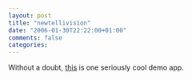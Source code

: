 ```yaml
---
layout: post
title: "newtellivision"
date: "2006-01-30T22:22:00+01:00"
comments: false
categories: 
---
```


<p>Without a doubt, <a href="http://staff.newtelligence.net/clemensv/PermaLink,guid,260a53cb-e2c7-4d4a-ba6d-a0dbfa208173.aspx">this</a> is one seriously cool demo app.</p>


